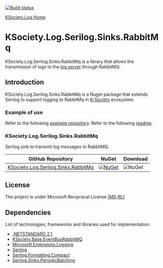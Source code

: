 [![Build status](https://ci.appveyor.com/api/projects/status/30w1cj6jnexc0mai?svg=true)](https://ci.appveyor.com/project/maniglia/ksociety-log)

[KSociety.Log Home](https://github.com/K-Society/KSociety.Log)

# KSociety.Log.Serilog.Sinks.RabbitMq

KSociety.Log.Serilog.Sinks.RabbitMq is a library that allows the transmission of logs to the [log server](https://github.com/K-Society/KSociety.Log) through RabbitMQ.

## Introduction

KSociety.Log.Serilog.Sinks.RabbitMq is a Nuget package that extends Serilog to support logging to RabbitMq in [K-Society](https://github.com/K-Society) ecosystem.

### Example of use
Refer to the following [example repository](https://github.com/K-Society/KSociety.Example).
Refer to the following [readme](https://github.com/K-Society/KSociety.Example/tree/master/docs/KSociety.Example.Pre.Console.Log.SinksRabbitMq).

### KSociety.Log.Serilog.Sinks.RabbitMq
Serilog sink to transmit log messages to RabbitMQ.

| GitHub Repository | NuGet | Download |
| ------------- | ------------- | ------------- |
| [KSociety.Log.Serilog.Sinks.RabbitMq](https://github.com/K-Society/KSociety.Log/tree/master/Src/01/Sink/KSociety.Log.Serilog.Sinks.RabbitMq) | [![NuGet](https://img.shields.io/nuget/v/KSociety.Log.Serilog.Sinks.RabbitMq)](https://www.nuget.org/packages/KSociety.Log.Serilog.Sinks.RabbitMq) | ![NuGet](https://img.shields.io/nuget/dt/KSociety.Log.Serilog.Sinks.RabbitMq) |

## License
The project is under Microsoft Reciprocal License [(MS-RL)](http://www.opensource.org/licenses/MS-RL)

## Dependencies

List of technologies, frameworks and libraries used for implementation:

- [.NETSTANDARD 2.1](https://dotnet.microsoft.com/en-us/download/dotnet/2.1).
- [KSociety.Base.EventBusRabbitMQ](https://www.nuget.org/packages/KSociety.Base.EventBusRabbitMQ) 
- [Microsoft.Extensions.Logging](https://www.nuget.org/packages/Microsoft.Extensions.Logging) 
- [Serilog](https://www.nuget.org/packages/Serilog) 
- [Serilog.Formatting.Compact](https://www.nuget.org/packages/Serilog.Formatting.Compact) 
- [Serilog.Sinks.PeriodicBatching](https://www.nuget.org/packages/Serilog.Sinks.PeriodicBatching) 